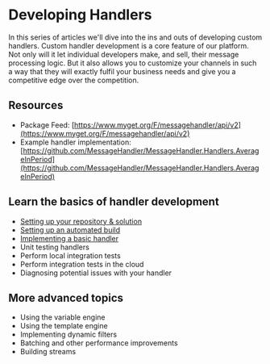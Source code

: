 # Developing Handlers

In this series of articles we'll dive into the ins and outs of developing custom handlers. Custom handler development is a core feature of our platform. Not only will it let individual developers make, and sell, their message processing logic. But it also allows you to customize your channels in such a way that they will exactly fulfil your business needs and give you a competitive edge over the competition. 

## Resources

 * Package Feed: [https://www.myget.org/F/messagehandler/api/v2](https://www.myget.org/F/messagehandler/api/v2)
 * Example handler implementation: [https://github.com/MessageHandler/MessageHandler.Handlers.AverageInPeriod](https://github.com/MessageHandler/MessageHandler.Handlers.AverageInPeriod)

## Learn the basics of handler development

 * [Setting up your repository & solution](/documentation/handlers/setting-up-solution)
 * [Setting up an automated build](/documentation/handlers/setting-up-build)
 * [Implementing a basic handler](/documentation/handlers/implementing-basic-handler)
 * Unit testing handlers
 * Perform local integration tests
 * Perform integration tests in the cloud
 * Diagnosing potential issues with your handler
 
## More advanced topics

 * Using the variable engine
 * Using the template engine
 * Implementing dynamic filters
 * Batching and other performance improvements
 * Building streams